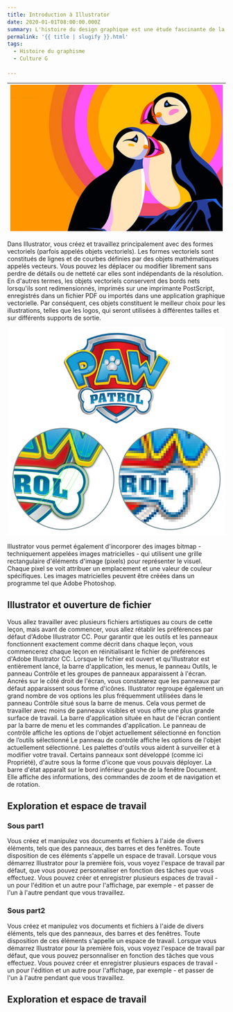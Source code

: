 ```yaml
---
title: Introduction à Illustrator
date: 2020-01-01T08:00:00.000Z
summary: L'histoire du design graphique est une étude fascinante de la mode, des styles et des idéaux. C'est aussi une chronique de personnes et d'événements qui ont changé notre vision du monde. En raison de tout cela, c'est une base importante pour les étudiants et les professionnels
permalink: '{{ title | slugify }}.html'
tags:
  - Histoire du graphisme
  - Culture G

---
```

| ![Forst, Averell & Co. Affiche pour imprimerie Hoe 1870](/src/assets/img/illustrator-intro.jpg) |
|:--:|

Dans Illustrator, vous créez et travaillez principalement avec des formes vectoriels (parfois appelés objets vectoriels). Les formes vectoriels sont constitués de lignes et de courbes définies par des objets mathématiques appelés vecteurs. Vous pouvez les déplacer ou modifier librement sans perdre de détails ou de netteté car elles sont indépendants de la résolution. En d'autres termes, les objets vectoriels conservent des bords nets lorsqu'ils sont redimensionnés, imprimés sur une imprimante PostScript, enregistrés dans un fichier PDF ou importés dans une application graphique vectorielle. Par conséquent, ces objets constituent le meilleur choix pour les illustrations, telles que les logos, qui seront utilisées à différentes tailles et sur différents supports de sortie.

![Logo PawPatrol vector et bitmap](/src/assets/img/logo-PawPatrol-vector-bitmap.jpg)

Illustrator vous permet également d'incorporer des images bitmap - techniquement appelées images matricielles - qui utilisent une grille rectangulaire d'éléments d'image (pixels) pour représenter le visuel. Chaque pixel se voit attribuer un emplacement et une valeur de couleur spécifiques. Les images matricielles peuvent être créées dans un programme tel que Adobe Photoshop.

## Illustrator et ouverture de fichier
Vous allez travailler avec plusieurs fichiers artistiques au cours de cette leçon, mais avant de commencer, vous allez rétablir les préférences par défaut d'Adobe Illustrator CC. Pour garantir que les outils et les panneaux fonctionnent exactement comme décrit dans chaque leçon, vous commencerez chaque leçon en réinitialisant le fichier de préférences d'Adobe Illustrator CC.
Lorsque le fichier est ouvert et qu'Illustrator est entièrement lancé, la barre d'application, les menus, le panneau Outils, le panneau Contrôle et les groupes de panneaux apparaissent à l'écran. Ancrés sur le côté droit de l'écran, vous constaterez que les panneaux par défaut apparaissent sous forme d'icônes. Illustrator regroupe également un grand nombre de vos options les plus fréquemment utilisées dans le panneau Contrôle situé sous la barre de menus. Cela vous permet de travailler avec moins de panneaux visibles et vous offre une plus grande surface de travail.
La barre d'application située en haut de l'écran contient par la barre de menu et les commandes d'application.
Le panneau de contrôle affiche les options de l'objet actuellement sélectionné en fonction de l’outils sélectionné
Le panneau de contrôle affiche les options de l'objet actuellement sélectionné.
Les palettes d'outils vous aident à surveiller et à modifier votre travail. Certains panneaux sont développé (comme ici Propriété), d'autre sous la forme d'icone que vous pouvais déployer.
La barre d'état apparaît sur le bord inférieur gauche de la fenêtre Document. Elle affiche des informations, des commandes de zoom et de navigation et de rotation.
## Exploration et espace de travail
### Sous part1
Vous créez et manipulez vos documents et fichiers à l'aide de divers éléments, tels que des panneaux, des barres et des fenêtres. Toute disposition de ces éléments s'appelle un espace de travail. Lorsque vous démarrez Illustrator pour la première fois, vous voyez l'espace de travail par défaut, que vous pouvez personnaliser en fonction des tâches que vous effectuez. Vous pouvez créer et enregistrer plusieurs espaces de travail - un pour l'édition et un autre pour l'affichage, par exemple - et passer de l'un à l'autre pendant que vous travaillez.
### Sous part2
Vous créez et manipulez vos documents et fichiers à l'aide de divers éléments, tels que des panneaux, des barres et des fenêtres. Toute disposition de ces éléments s'appelle un espace de travail. Lorsque vous démarrez Illustrator pour la première fois, vous voyez l'espace de travail par défaut, que vous pouvez personnaliser en fonction des tâches que vous effectuez. Vous pouvez créer et enregistrer plusieurs espaces de travail - un pour l'édition et un autre pour l'affichage, par exemple - et passer de l'un à l'autre pendant que vous travaillez.

## Exploration et espace de travail